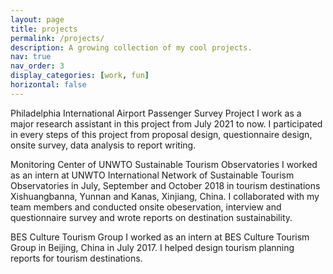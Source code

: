 ```yaml
---
layout: page
title: projects
permalink: /projects/
description: A growing collection of my cool projects.
nav: true
nav_order: 3
display_categories: [work, fun]
horizontal: false
---
```


Philadelphia International Airport Passenger Survey Project
I work as a major research assistant in this project from July 2021 to now. I participated in every steps of this project from proposal design, questionnaire design, onsite survey, data analysis to report writing.


Monitoring Center of UNWTO Sustainable Tourism Observatories
I worked as an intern at UNWTO International Network of Sustainable Tourism Observatories in July, September and October 2018 in tourism destinations Xishuangbanna, Yunnan and Kanas, Xinjiang, China. I collaborated with my team members and conducted onsite obeservation, interview and questionnaire survey and wrote reports on destination sustainability.


BES Culture Tourism Group
I worked as an intern at BES Culture Tourism Group in Beijing, China in July 2017. I helped design tourism planning reports for tourism destinations.
